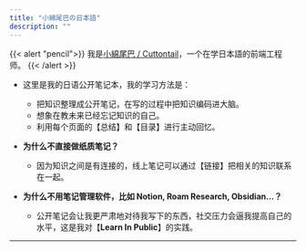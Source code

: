 ```yaml
---
title: "小綿尾巴の日本語"
description: ""
---
```


{{< alert "pencil">}}
我是[小綿尾巴 / Cuttontail](https://cuttontail.blog)，一个在学日本語的前端工程师。 
{{< /alert >}}

- 这里是我的日语公开笔记本，我的学习方法是：
    - 把知识整理成公开笔记，在写的过程中把知识编码进大脑。
    - 想象在教未来已经忘记知识的自己。
    - 利用每个页面的【总结】和【目录】进行主动回忆。

- **为什么不直接做纸质笔记？**
    - 因为知识之间是有连接的，线上笔记可以通过【链接】把相关的知识联系在一起。
- **为什么不用笔记管理软件，比如 Notion, Roam Research, Obsidian...？**
    - 公开笔记会让我更严肃地对待我写下的东西，社交压力会逼我提高自己的水平，这是我对【**Learn In Public**】的实践。

---
